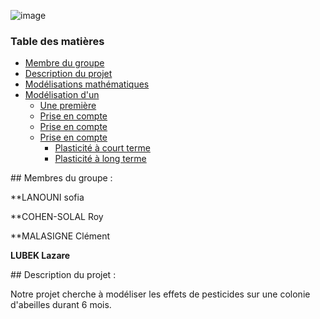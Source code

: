 
![image](https://www.espritsante.com/images/0248103001340357281.jpg)

### Table des matières
- [Membre du groupe](#membres)  
- [Description du projet ](#sujet)
- [Modélisations mathématiques](#doc_ref)  
- [Modélisation d'un ](#Modélisations)
  - [Une première ](#modélisation_simplifiee)
  - [Prise en compte ](#Modélisation_décroissance_potentiel)
  - [Prise en compte ](#Modélisation_efficacite_connexions)
  - [Prise en compte ](#Modélisation_plasticité)
    - [Plasticité à court terme](#Modélisation_plasticité_court_terme)
    - [Plasticité à long terme](#Modélisation_plasticité_long_terme)



<a name="membres"/>
## Membres du groupe : 

**LANOUNI sofia    

**COHEN-SOLAL Roy 

**MALASIGNE Clément

**LUBEK Lazare** 

<a name="sujet"/>
## Description du projet : 

Notre projet cherche à modéliser les effets de pesticides sur une colonie d'abeilles durant 6 mois. 

## 



